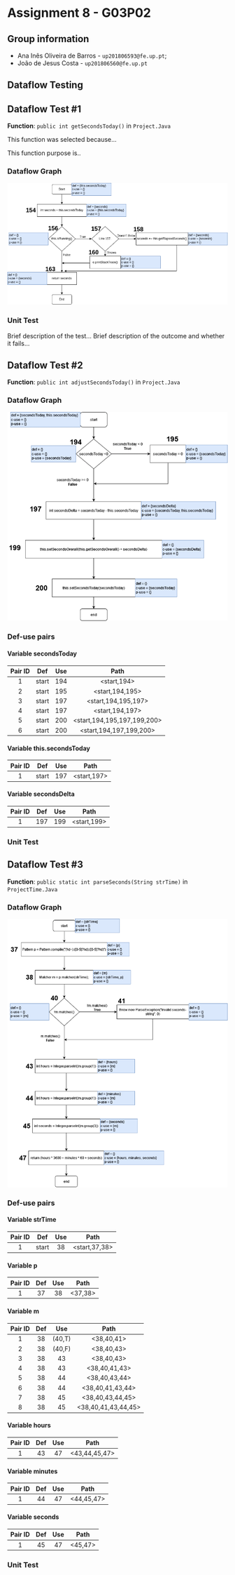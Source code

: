 # Assignment 8 - G03P02

## Group information

- Ana Inês Oliveira de Barros - `up201806593@fe.up.pt`;
- João de Jesus Costa - `up201806560@fe.up.pt`

## Dataflow Testing


## Dataflow Test #1

**Function**: `public int getSecondsToday()` in `Project.Java`

This function was selected because...

This function purpose is..

### Dataflow Graph

![dataflow_graph_1](dataflow_graphs/dataflow_graph_1.png)

### Unit Test

Brief description of the test...
Brief description of the outcome and whether it fails...

## Dataflow Test #2

**Function**: `public int adjustSecondsToday()` in `Project.Java`

### Dataflow Graph

![dataflow_graph_2](dataflow_graphs/dataflow_graph_2.png)

### Def-use pairs

#### Variable secondsToday

| **Pair ID** | **Def** | **Use** |           **Path**          |
|:-----------:|:-------:|:-------:|:---------------------------:|
|      1      |  start  |   194   |         <start,194>         |
|      2      |  start  |   195   |       <start,194,195>       |
|      3      |  start  |   197   |     <start,194,195,197>     |
|      4      |  start  |   197   |       <start,194,197>       |
|      5      |  start  |   200   | <start,194,195,197,199,200> |
|      6      |  start  |   200   |   <start,194,197,199,200>   |

#### Variable this.secondsToday

| **Pair ID** | **Def** | **Use** |   **Path**  |
|:-----------:|:-------:|:-------:|:-----------:|
|      1      |  start  |   197   | <start,197> |

#### Variable secondsDelta

| **Pair ID** | **Def** | **Use** |   **Path**  |
|:-----------:|:-------:|:-------:|:-----------:|
|      1      |   197   |   199   | <start,199> |

### Unit Test

## Dataflow Test #3

**Function**: `public static int parseSeconds(String strTime)` in `ProjectTime.Java`

### Dataflow Graph

![dataflow_graph_3](dataflow_graphs/dataflow_graph_3.png)

### Def-use pairs

#### Variable strTime

| **Pair ID** | **Def** | **Use** |    **Path**   |
|:-----------:|:-------:|:-------:|:-------------:|
|      1      |  start  |    38   | <start,37,38> |

#### Variable p

| **Pair ID** | **Def** | **Use** | **Path** |
|:-----------:|:-------:|:-------:|:--------:|
|      1      |    37   |    38   |  <37,38> |

#### Variable m

| **Pair ID** | **Def** | **Use** |       **Path**      |
|:-----------:|:-------:|:-------:|:-------------------:|
|      1      |    38   |  (40,T) |      <38,40,41>     |
|      2      |    38   |  (40,F) |      <38,40,43>     |
|      3      |    38   |    43   |      <38,40,43>     |
|      4      |    38   |    43   |    <38,40,41,43>    |
|      5      |    38   |    44   |    <38,40,43,44>    |
|      6      |    38   |    44   |   <38,40,41,43,44>  |
|      7      |    38   |    45   |   <38,40,43,44,45>  |
|      8      |    38   |    45   | <38,40,41,43,44,45> |

#### Variable hours

| **Pair ID** | **Def** | **Use** |   **Path**    |
|:-----------:|:-------:|:-------:|:-------------:|
|      1      |    43   |    47   | <43,44,45,47> |

#### Variable minutes

| **Pair ID** | **Def** | **Use** |  **Path**  |
|:-----------:|:-------:|:-------:|:----------:|
|      1      |    44   |    47   | <44,45,47> |

#### Variable seconds

| **Pair ID** | **Def** | **Use** | **Path** |
|:-----------:|:-------:|:-------:|:--------:|
|      1      |    45   |    47   | <45,47>  |

### Unit Test